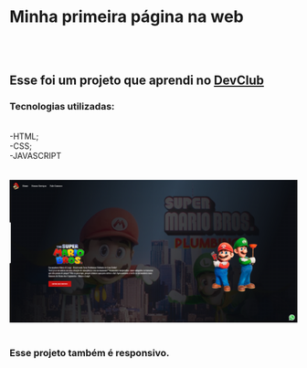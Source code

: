 <h1>Minha primeira página na web</h1>
<br>
<br>
<h2>Esse foi um projeto que aprendi no <a href="https://rodolfomori.com.br/devclub">DevClub</a></h2>
<h3>Tecnologias utilizadas:</h3>
<br>
   -HTML; <br>
   -CSS; <br>
   -JAVASCRIPT <br>
   <br>
   <br>

<img src="https://github.com/Edvar-Matos/minha-primeira-pagina-web/blob/master/img/desktop.png?raw=true"/>
<br>
<br>
<h3>Esse projeto também é responsivo.</h3>
<br>

